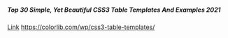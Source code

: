 ##### Top 30 Simple, Yet Beautiful CSS3 Table Templates And Examples 2021 
[Link](https://colorlib.com/wp/css3-table-templates/)
<https://colorlib.com/wp/css3-table-templates/>
